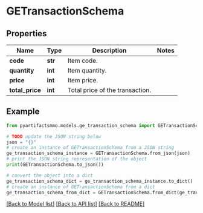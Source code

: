 # GETransactionSchema


## Properties

Name | Type | Description | Notes
------------ | ------------- | ------------- | -------------
**code** | **str** | Item code. | 
**quantity** | **int** | Item quantity. | 
**price** | **int** | Item price. | 
**total_price** | **int** | Total price of the transaction. | 

## Example

```python
from pyartifactsmmo.models.ge_transaction_schema import GETransactionSchema

# TODO update the JSON string below
json = "{}"
# create an instance of GETransactionSchema from a JSON string
ge_transaction_schema_instance = GETransactionSchema.from_json(json)
# print the JSON string representation of the object
print(GETransactionSchema.to_json())

# convert the object into a dict
ge_transaction_schema_dict = ge_transaction_schema_instance.to_dict()
# create an instance of GETransactionSchema from a dict
ge_transaction_schema_from_dict = GETransactionSchema.from_dict(ge_transaction_schema_dict)
```
[[Back to Model list]](../README.md#documentation-for-models) [[Back to API list]](../README.md#documentation-for-api-endpoints) [[Back to README]](../README.md)


